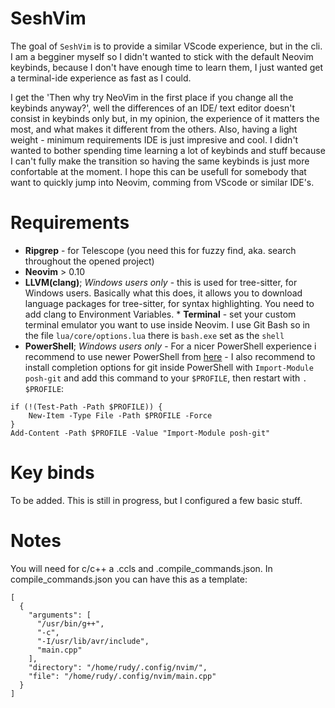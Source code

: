 # SeshVim

The goal of ```SeshVim``` is to provide a similar VScode experience, but in the cli. I am a begginer myself so
I didn't wanted to stick with the default Neovim keybinds, because I don't have enough time to learn them, I just wanted
get a terminal-ide experience as fast as I could.

I get the 'Then why try NeoVim in the first place if you change all the keybinds anyway?', well the differences of an IDE/ text
editor doesn't consist in keybinds only but, in my opinion, the experience of it matters the most, and what
makes it different from the others. Also, having a light weight - minimum requirements IDE is just impresive and cool.
I didn't wanted to bother spending time learning a lot of keybinds and stuff because I can't fully make the transition so
having the same keybinds is just more confortable at the moment.
I hope this can be usefull for somebody that want to quickly jump into Neovim, comming from VScode or similar IDE's.

# Requirements
* **Ripgrep** - for Telescope (you need this for fuzzy find, aka. search throughout the opened project)
* **Neovim** > 0.10
* **LLVM(clang)**; *Windows users only* - this is used for tree-sitter, for Windows users. Basically what this does, it allows you to download
                language packages for tree-sitter, for syntax highlighting. You need to add clang to Environment Variables.
                * **Terminal** - set your custom terminal emulator you want to use inside Neovim. I use Git Bash so in the file ```lua/core/options.lua```
  there is ```bash.exe``` set as the ````shell````
* **PowerShell**; *Windows users only* - For a nicer PowerShell experience i recommend to use newer PowerShell from [here](https://github.com/PowerShell/PowerShell?tab=readme-ov-file)
                                       - I also recommend to install completion options for git inside PowerShell with ```Import-Module posh-git``` and add this command to your ``$PROFILE``, then restart with ```. $PROFILE```:
````
if (!(Test-Path -Path $PROFILE)) {
    New-Item -Type File -Path $PROFILE -Force
}
Add-Content -Path $PROFILE -Value "Import-Module posh-git"
````
# Key binds

To be added. This is still in progress, but I configured a few basic stuff.

# Notes

You will need for c/c++ a .ccls and .compile_commands.json. In compile_commands.json you can have this as a template:
``````
[
  {
    "arguments": [
      "/usr/bin/g++",
      "-c",
      "-I/usr/lib/avr/include",
      "main.cpp"
    ],
    "directory": "/home/rudy/.config/nvim/",
    "file": "/home/rudy/.config/nvim/main.cpp"
  }
]
``````
